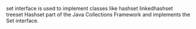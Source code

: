
set interface is used to implement classes like hashset linkedhashset treeset
Hashset part of the Java Collections Framework and implements the Set interface.